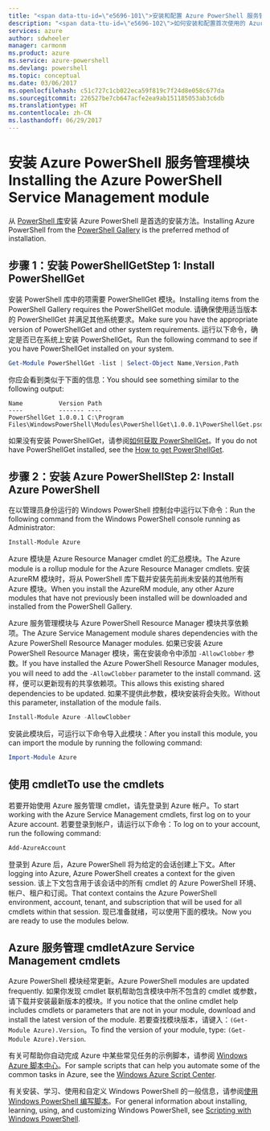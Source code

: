 ```yaml
---
title: "<span data-ttu-id=\"e5696-101\">安装和配置 Azure PowerShell 服务管理模块 | Microsoft Docs</span><span class=\"sxs-lookup\"><span data-stu-id=\"e5696-101\">Install and configure the Azure PowerShell Service Management module | Microsoft Docs</span></span>"
description: "<span data-ttu-id=\"e5696-102\">如何安装和配置首次使用的 Azure PowerShell。</span><span class=\"sxs-lookup\"><span data-stu-id=\"e5696-102\">How to install and configure Azure PowerShell for first time use.</span></span>"
services: azure
author: sdwheeler
manager: carmonm
ms.product: azure
ms.service: azure-powershell
ms.devlang: powershell
ms.topic: conceptual
ms.date: 03/06/2017
ms.openlocfilehash: c51c727c1cb022eca59f819c7f24d8e058c677da
ms.sourcegitcommit: 226527be7cb647acfe2ea9ab151185053ab3c6db
ms.translationtype: HT
ms.contentlocale: zh-CN
ms.lasthandoff: 06/29/2017
---
```

# <span data-ttu-id="e5696-103">安装 Azure PowerShell 服务管理模块</span><span class="sxs-lookup"><span data-stu-id="e5696-103">Installing the Azure PowerShell Service Management module</span></span>
<a id="installing-the-azure-powershell-service-management-module" class="xliff"></a>

<span data-ttu-id="e5696-104">从 [PowerShell 库](https://www.powershellgallery.com/)安装 Azure PowerShell 是首选的安装方法。</span><span class="sxs-lookup"><span data-stu-id="e5696-104">Installing Azure PowerShell from the [PowerShell Gallery](https://www.powershellgallery.com/) is the preferred method of installation.</span></span>

## <span data-ttu-id="e5696-105">步骤 1：安装 PowerShellGet</span><span class="sxs-lookup"><span data-stu-id="e5696-105">Step 1: Install PowerShellGet</span></span>
<a id="step-1-install-powershellget" class="xliff"></a>

<span data-ttu-id="e5696-106">安装 PowerShell 库中的项需要 PowerShellGet 模块。</span><span class="sxs-lookup"><span data-stu-id="e5696-106">Installing items from the PowerShell Gallery requires the PowerShellGet module.</span></span> <span data-ttu-id="e5696-107">请确保使用适当版本的 PowerShellGet 并满足其他系统要求。</span><span class="sxs-lookup"><span data-stu-id="e5696-107">Make sure you have the appropriate version of PowerShellGet and other system requirements.</span></span> <span data-ttu-id="e5696-108">运行以下命令，确定是否已在系统上安装 PowerShellGet。</span><span class="sxs-lookup"><span data-stu-id="e5696-108">Run the following command to see if you have PowerShellGet installed on your system.</span></span>

```powershell
Get-Module PowerShellGet -list | Select-Object Name,Version,Path
```

<span data-ttu-id="e5696-109">你应会看到类似于下面的信息：</span><span class="sxs-lookup"><span data-stu-id="e5696-109">You should see something similar to the following output:</span></span>

```
Name          Version Path
----          ------- ----
PowerShellGet 1.0.0.1 C:\Program Files\WindowsPowerShell\Modules\PowerShellGet\1.0.0.1\PowerShellGet.psd1
```

<span data-ttu-id="e5696-110">如果没有安装 PowerShellGet，请参阅[如何获取 PowerShellGet](install-azurerm-ps.md#how-to-get-powershellget)。</span><span class="sxs-lookup"><span data-stu-id="e5696-110">If you do not have PowerShellGet installed, see the [How to get PowerShellGet](install-azurerm-ps.md#how-to-get-powershellget).</span></span>

## <span data-ttu-id="e5696-111">步骤 2：安装 Azure PowerShell</span><span class="sxs-lookup"><span data-stu-id="e5696-111">Step 2: Install Azure PowerShell</span></span>
<a id="step-2-install-azure-powershell" class="xliff"></a>

<span data-ttu-id="e5696-112">在以管理员身份运行的 Windows PowerShell 控制台中运行以下命令：</span><span class="sxs-lookup"><span data-stu-id="e5696-112">Run the following command from the Windows PowerShell console running as Administrator:</span></span>

```powershell
Install-Module Azure
```

<span data-ttu-id="e5696-113">Azure 模块是 Azure Resource Manager cmdlet 的汇总模块。</span><span class="sxs-lookup"><span data-stu-id="e5696-113">The Azure module is a rollup module for the Azure Resource Manager cmdlets.</span></span> <span data-ttu-id="e5696-114">安装 AzureRM 模块时，将从 PowerShell 库下载并安装先前尚未安装的其他所有 Azure 模块。</span><span class="sxs-lookup"><span data-stu-id="e5696-114">When you install the AzureRM module, any other Azure modules that have not previously been installed will be downloaded and installed from the PowerShell Gallery.</span></span>

<span data-ttu-id="e5696-115">Azure 服务管理模块与 Azure PowerShell Resource Manager 模块共享依赖项。</span><span class="sxs-lookup"><span data-stu-id="e5696-115">The Azure Service Management module shares dependencies with the Azure PowerShell Resource Manager modules.</span></span> <span data-ttu-id="e5696-116">如果已安装 Azure PowerShell Resource Manager 模块，需在安装命令中添加 `-AllowClobber` 参数。</span><span class="sxs-lookup"><span data-stu-id="e5696-116">If you have installed the Azure PowerShell Resource Manager modules, you will need to add the `-AllowClobber` parameter to the install command.</span></span> <span data-ttu-id="e5696-117">这样，便可以更新现有的共享依赖项。</span><span class="sxs-lookup"><span data-stu-id="e5696-117">This allows this existing shared dependencies to be updated.</span></span> <span data-ttu-id="e5696-118">如果不提供此参数，模块安装将会失败。</span><span class="sxs-lookup"><span data-stu-id="e5696-118">Without this parameter, installation of the module fails.</span></span>

```powershell
Install-Module Azure -AllowClobber
```

<span data-ttu-id="e5696-119">安装此模块后，可运行以下命令导入此模块：</span><span class="sxs-lookup"><span data-stu-id="e5696-119">After you install this module, you can import the module by running the following command:</span></span>

```powershell
Import-Module Azure
```

## <span data-ttu-id="e5696-120">使用 cmdlet</span><span class="sxs-lookup"><span data-stu-id="e5696-120">To use the cmdlets</span></span>
<a id="to-use-the-cmdlets" class="xliff"></a>

<span data-ttu-id="e5696-121">若要开始使用 Azure 服务管理 cmdlet，请先登录到 Azure 帐户。</span><span class="sxs-lookup"><span data-stu-id="e5696-121">To start working with the Azure Service Management cmdlets, first log on to your Azure account.</span></span> <span data-ttu-id="e5696-122">若要登录到帐户，请运行以下命令：</span><span class="sxs-lookup"><span data-stu-id="e5696-122">To log on to your account, run the following command:</span></span>

```powershell
Add-AzureAccount
```

<span data-ttu-id="e5696-123">登录到 Azure 后，Azure PowerShell 将为给定的会话创建上下文。</span><span class="sxs-lookup"><span data-stu-id="e5696-123">After logging into Azure, Azure PowerShell creates a context for the given session.</span></span> <span data-ttu-id="e5696-124">该上下文包含用于该会话中的所有 cmdlet 的 Azure PowerShell 环境、帐户、租户和订阅。</span><span class="sxs-lookup"><span data-stu-id="e5696-124">That context contains the Azure PowerShell environment, account, tenant, and subscription that will be used for all cmdlets within that session.</span></span> <span data-ttu-id="e5696-125">现已准备就绪，可以使用下面的模块。</span><span class="sxs-lookup"><span data-stu-id="e5696-125">Now you are ready to use the modules below.</span></span>

## <span data-ttu-id="e5696-126">Azure 服务管理 cmdlet</span><span class="sxs-lookup"><span data-stu-id="e5696-126">Azure Service Management cmdlets</span></span>
<a id="azure-service-management-cmdlets" class="xliff"></a>

<span data-ttu-id="e5696-127">Azure PowerShell 模块经常更新。</span><span class="sxs-lookup"><span data-stu-id="e5696-127">Azure PowerShell modules are updated frequently.</span></span> <span data-ttu-id="e5696-128">如果你发现 cmdlet 联机帮助包含模块中所不包含的 cmdlet 或参数，请下载并安装最新版本的模块。</span><span class="sxs-lookup"><span data-stu-id="e5696-128">If you notice that the online cmdlet help includes cmdlets or parameters that are not in your module, download and install the latest version of the module.</span></span> <span data-ttu-id="e5696-129">若要查找模块版本，请键入：`(Get-Module Azure).Version`。</span><span class="sxs-lookup"><span data-stu-id="e5696-129">To find the version of your module, type: `(Get-Module Azure).Version`.</span></span>

<span data-ttu-id="e5696-130">有关可帮助你自动完成 Azure 中某些常见任务的示例脚本，请参阅 [Windows Azure 脚本中心](http://www.windowsazure.com/documentation/scripts/)。</span><span class="sxs-lookup"><span data-stu-id="e5696-130">For sample scripts that can help you automate some of the common tasks in Azure, see the [Windows Azure Script Center](http://www.windowsazure.com/documentation/scripts/).</span></span>

<span data-ttu-id="e5696-131">有关安装、学习、使用和自定义 Windows PowerShell 的一般信息，请参阅[使用 Windows PowerShell 编写脚本](http://go.microsoft.com/fwlink/p/?linkid=320210)。</span><span class="sxs-lookup"><span data-stu-id="e5696-131">For general information about installing, learning, using, and customizing Windows PowerShell, see [Scripting with Windows PowerShell](http://go.microsoft.com/fwlink/p/?linkid=320210).</span></span>
